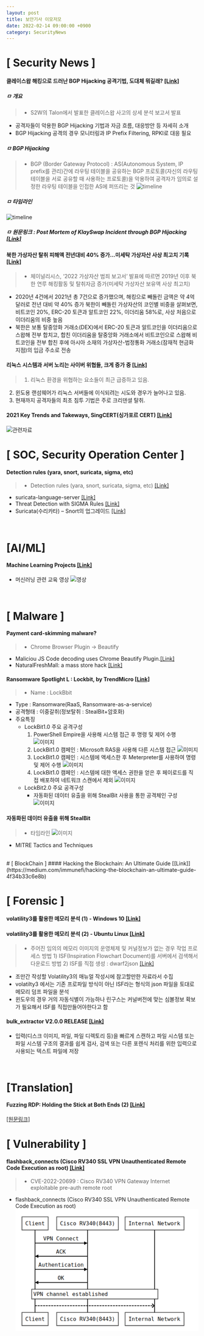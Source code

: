 ```yaml
---
layout: post
title: 보안기사 이모저모
date: 2022-02-14 09:00:00 +0900
category: SecurityNews
---
```


# [ Security News ]
#### 클레이스왑 해킹으로 드러난 BGP Hijacking 공격기법, 도대체 뭐길래? [[Link]](https://www.boannews.com/media/view.asp?idx=104743)
##### ㅁ 개요
>- S2W의 Talon에서 발표한 클레이스왑 사고의 상세 분석 보고서 발표
- 공격자들이 악용한 BGP Hijacking 기법과 자금 흐름, 대응방안 등 자세히 소개
- BGP Hijacking 공격의 경우 모니터링과 IP Prefix Filtering, RPKI로 대응 필요

##### ㅁ BGP Hijacking
> - BGP (Border Gateway Protocol) : AS(Autonomous System, IP prefix를 관리)간에 라우팅 테이블을 공유하는 BGP 프로토콜(자신의 라우팅 테이블을 서로 공유할 때 사용하는 프로토콜)을 악용하여 공격자가 임의로 설정한 라우팅 테이블을 인접한 AS에 퍼뜨리는 것
![timeline](http://www.boannews.com/media/upFiles2/2022/02/1041522589_7219.JPG)
##### ㅁ 타임라인
![timeline](https://miro.medium.com/max/1400/0*EkpgQLeLT5eMj8v7)

##### ㅁ 원문링크 : Post Mortem of KlaySwap Incident through BGP Hijacking [[Link]](https://medium.com/s2wblog/post-mortem-of-klayswap-incident-through-bgp-hijacking-898f26727d66)
 

#### 북한 가상자산 탈취 피해액 전년대비 40% 증가...미세탁 가상자산 사상 최고치 기록 [[Link]](https://www.dailysecu.com/news/articleView.html?idxno=134132&fbclid=IwAR1d17fXFPmlzgGo3s995nu5M-RKUxoB0pk6NSleAZpHYmV-ftneubjOQiU)
>- 체이널리시스, ‘2022 가상자산 범죄 보고서’ 발표에 따르면 2019년 이후 북한 연루 해킹활동 및 탈취자금 증가(미세탁 가상자산 보유액 사상 최고치)
- 2020년 4건에서 2021년 총 7건으로 증가했으며, 해킹으로 빼돌린 금액은 약 4억 달러로 전년 대비 약 40% 증가
북한이 빼돌린 가상자산의 코인별 비중을 살펴보면, 비트코인 20%, ERC-20 토큰과 알트코인 22%, 이더리움 58%로, 사상 처음으로 이더리움의 비중 높음
- 북한은 보통 탈중앙화 거래소(DEX)에서 ERC-20 토큰과 알트코인을 이더리움으로 스왑해 전부 합치고, 합친 이더리움을 탈중앙화 거래소에서 비트코인으로 스왑해 비트코인을 전부 합친 후에 아시아 소재의 가상자산-법정통화 거래소(잠재적 현금화 지점)의 입금 주소로 전송


#### 리눅스 시스템과 서버 노리는 사이버 위협들, 크게 증가 중 [[Link]](https://www.boannews.com/media/view.asp?idx=104699&fbclid=IwAR1PI-7SbkIVuSRaIf1iVJW47f24nXzZXXilO5iFcEQXtd4eaOgB7SDaqWc)
>1. 리눅스 환경을 위협하는 요소들이 최근 급증하고 있음.
2. 윈도용 랜섬웨어가 리눅스 서버들에 이식되려는 시도와 경우가 늘어나고 있음.
3. 현재까지 공격자들의 최초 침투 기법은 주로 크리덴셜 탈취.

#### 2021 Key Trends and Takeways, SingCERT(싱가포르 CERT) [[Link]](https://www.csa.gov.sg/en/singcert/Publications/2021-key-trends-and-takeaways?fbclid=IwAR13eP8Bhaur6cAuAT7_loZkTXBFHVVLS4ZiAxusG00IJi9DCrAS-wqdWvo)
![관련자료](https://www.csa.gov.sg/singcert/-/media/Singcert/CyberSense/csa_edm_feb2022_03.jpg)
<br>
# [ SOC, Security Operation Center ]
#### Detection rules (yara, snort, suricata, sigma, etc)

> - Detection rules (yara, snort, suricata, sigma, etc) [[Link]](https://github.com/OpenCTI-Platform/opencti/issues/335)
- suricata-language-server [[Link]](https://github.com/StamusNetworks/suricata-language-server)
- Threat Detection with SIGMA Rules [[Link]](https://www.loginsoft.com/blog/2020/06/17/threat-detection-with-sigma-rules/)
- Suricata(수리카타) – Snort의 업그레이드 [[Link]](https://a2sembly.xyz/10)
<br>

# [AI/ML]
#### Machine Learning Projects [[Link]](https://www.youtube.com/playlist?list=PLfFghEzKVmjvuSA67LszN1dZ-Dd_pkus6)
- 머신러닝 관련 교육 영상 
![영상](https://i.ytimg.com/vi/fiz1ORTBGpY/hqdefault.jpg?sqp=-oaymwEXCNACELwBSFryq4qpAwkIARUAAIhCGAE=&rs=AOn4CLCiVDiGn3xm3NStCNWCd67hXyQa3A)
<br>

# [ Malware ]
#### Payment card-skimming malware?
> + Chrome Browser Plugin -> Beautify 
+ Maliciou JS Code decoding uses Chrome Beautify Plugin.[[Link]](https://arstechnica.com/information-technology/2022/02/hundreds-of-e-commerce-sites-booby-trapped-with-payment-card-skimming-malware/?utm_source=twitter&utm_medium=social&utm_campaign=onsite-share&utm_brand=wired&utm_social-type=earned&fbclid=IwAR0-2iVFWSrmVmlPYk5f0Favh6S3jErHsfOOxfZpOEWJUs3Ial1w3jXTnO0)
+ NaturalFreshMall: a mass store hack [[Link]](https://sansec.io/research/naturalfreshmall-mass-hack)

#### Ransomware Spotlight L : Lockbit, by TrendMicro [[Link]](https://www.trendmicro.com/vinfo/us/security/news/ransomware-spotlight/ransomware-spotlight-lockbit?utm_source=trendmicroresearch&utm_medium=smk&utm_campaign=0222_LockbitSpotlight)
>- Name : LockBbit
- Type : Ransomware(RaaS, Ransomware-as-a-service)
- 공격형태 : 이중갈취(정보탈취 : StealBit+암호화)
- 주요특징
	- LockBit1.0 주요 공격구성
		1. PowerShell Empire을 사용해 시스템 접근 후 명령 및 제어 수행
		![이미지](https://marvel-b1-cdn.bc0a.com/f00000000017219/documents.trendmicro.com/images/TEx/articles/RS-LockBit-Figure-05.jpg?v1)
		1. LockBit1.0 캠페인 : Microsoft RAS을 사용해 다른 시스템 접근
		![이미지](https://marvel-b1-cdn.bc0a.com/f00000000017219/documents.trendmicro.com/images/TEx/articles/RS-LockBit-Figure-06.jpg?v1)
		1. LockBit1.0 캠페인 : 시스템에 액세스한 후 Meterpreter를 사용하여 명령 및 제어 수행
		![이미지](https://marvel-b1-cdn.bc0a.com/f00000000017219/documents.trendmicro.com/images/TEx/articles/RS-LockBit-Figure-07.jpg?v1)
		1. LockBit1.0 캠페인 : 시스템에 대한 액세스 권한을 얻은 후 페이로드를 직접 배포하여 네트워크 스캔에서 제외
		![이미지](https://marvel-b1-cdn.bc0a.com/f00000000017219/documents.trendmicro.com/images/TEx/articles/RS-LockBit-Figure-08.jpg?v1)
	+ LockBit2.0 주요 공격구성
		* 자동화된 데이터 유출을 위해 StealBit 사용을 통한 공격체인 구성
		![이미지](https://marvel-b1-cdn.bc0a.com/f00000000017219/documents.trendmicro.com/images/TEx/articles/RS-LockBit-Figure-09.jpg?v1)

#### 자동화된 데이터 유출을 위해 StealBit
> - 타임라인
![이미지](https://marvel-b1-cdn.bc0a.com/f00000000017219/documents.trendmicro.com/images/TEx/articles/RS-LockBit-Fig-01mzI6GLS.png)
 - MITRE Tactics and Techniques


<br>
# [ BlockChain ]
#### Hacking the Blockchain: An Ultimate Guide [[Link]](https://medium.com/immunefi/hacking-the-blockchain-an-ultimate-guide-4f34b33c6e8b)
<br>

# [ Forensic ]
#### volatility3를 활용한 메모리 분석 (1) - Windows 10 [[Link]](https://cpuu.postype.com/post/9993241)
#### volatility3를 활용한 메모리 분석 (2) - Ubuntu Linux [[Link]](https://cpuu.postype.com/post/11807930)
> - 주어진 임의의 메모리 이미지의 운영체제 및 커널정보가 없는 경우 작업 프로세스
방법 1) ISF(Inspiration Flowchart Document)를 서버에서 검색해서 다운로드
방법 2) ISF를 직접 생성 : dwarf2json [[Link]](https://github.com/volatilityfoundation/dwarf2json?utm_source=Postype&utm_medium=iframely)
- 조만간 작성할 Volatility3의 매뉴얼 작성시에 참고할만한 자료라서 수집
- volatilty3 에서는 기존 프로파일 방식이 아닌 ISF라는 형식의 json 파일을 토대로 메모리 덤프 파일을 분석
- 윈도우의 경우 거의 자동식별이 가능하나 린구스는 커널버전에 맞는 심볼정보 확보가 필요해서 ISF를 직접만들어야한다고 함

#### bulk_extractor V2.0.0 RELEASE [[Link]](https://github.com/simsong/bulk_extractor/releases/tag/v2.0.0)
- 입력(디스크 이미지, 파일, 파일 디렉토리 등)을 빠르게 스캔하고 파일 시스템 또는 파일 시스템 구조의 결과를 쉽게 검사, 검색 또는 다른 포렌식 처리를 위한 입력으로 사용되는 텍스트 파일에 저장
<br>

# [Translation]
#### Fuzzing RDP: Holding the Stick at Both Ends (2) [[Link]](https://hackyboiz.github.io/2022/02/13/l0ch/rdp_fuzzing2/?fbclid=IwAR1d17fXFPmlzgGo3s995nu5M-RKUxoB0pk6NSleAZpHYmV-ftneubjOQiU)
[[원문링크]](https://www.cyberark.com/resources/threat-research-blog/fuzzing-rdp-holding-the-stick-at-both-ends)
<br>

# [ Vulnerability ]
#### flashback_connects (Cisco RV340 SSL VPN Unauthenticated Remote Code Execution as root) [[Link]](https://github.com/rdomanski/Exploits_and_Advisories/blob/master/advisories/Pwn2Own/Austin2021/flashback_connects/flashback_connects.md?fbclid=IwAR2o9obyWU0qz8cajLk7OaekVKzE8K-d9DMrz-PUbuUPjYISSaetG_kSmaU)
>- CVE-2022-20699 : Cisco RV340 VPN Gateway Internet exploitable pre-auth remote root 
- flashback_connects (Cisco RV340 SSL VPN Unauthenticated Remote Code Execution as root)
![링크](https://github.com/rdomanski/Exploits_and_Advisories/raw/master/advisories/Pwn2Own/Austin2021/flashback_connects/pics/vpn_session.png)
